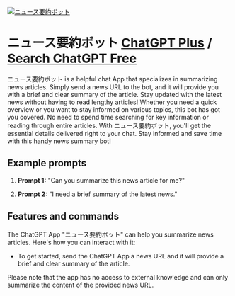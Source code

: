 
[![ニュース要約ボット](https://files.oaiusercontent.com/file-ExFv79mW51IsD0S5NexB5oVv?se=2123-10-17T06%3A25%3A55Z&sp=r&sv=2021-08-06&sr=b&rscc=max-age%3D31536000%2C%20immutable&rscd=attachment%3B%20filename%3D49c6d07c-9a47-40a9-9f99-5eab7e3c6163.png&sig=e8y/Rh0OPVFWkCFKGauP8YrrTpclMK12DHTDo4vkvOA%3D)](https://chat.openai.com/g/g-mSJ80CqUk-niyusuyao-yue-botuto)

# ニュース要約ボット [ChatGPT Plus](https://chat.openai.com/g/g-mSJ80CqUk-niyusuyao-yue-botuto) / [Search ChatGPT Free](https://gptcall.net/index.html#/?search=%E3%83%8B%E3%83%A5%E3%83%BC%E3%82%B9%E8%A6%81%E7%B4%84%E3%83%9C%E3%83%83%E3%83%88)

ニュース要約ボット is a helpful chat App that specializes in summarizing news articles. Simply send a news URL to the bot, and it will provide you with a brief and clear summary of the article. Stay updated with the latest news without having to read lengthy articles! Whether you need a quick overview or you want to stay informed on various topics, this bot has got you covered. No need to spend time searching for key information or reading through entire articles. With ニュース要約ボット, you'll get the essential details delivered right to your chat. Stay informed and save time with this handy news summary bot!

## Example prompts

1. **Prompt 1:** "Can you summarize this news article for me?"

2. **Prompt 2:** "I need a brief summary of the latest news."

## Features and commands

The ChatGPT App "ニュース要約ボット" can help you summarize news articles. Here's how you can interact with it:

- To get started, send the ChatGPT App a news URL and it will provide a brief and clear summary of the article.

Please note that the app has no access to external knowledge and can only summarize the content of the provided news URL.


